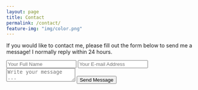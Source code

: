 ```yaml
---
layout: page
title: Contact
permalink: /contact/
feature-img: "img/color.png"
---
```


If you would like to contact me, please fill out the form below to send me a message! I normally reply within 24 hours.

<form action="https://getsimpleform.com/messages?form_api_token=4f0d83102cfc36cc9ff25a93883b204d" method="post">
  <!-- the redirect_to is optional, the form will redirect to the referrer on submission -->

  <input type='hidden' name='redirect_to' value='http://markdp25.github.io/thank-you/' />
  <input type='text' name='name' placeholder='Your Full Name' />
  <input type='email' name='email' placeholder='Your E-mail Address' />
  <textarea name='message' placeholder='Write your message ...'></textarea>
  <input type='submit' value='Send Message' />
</form>
